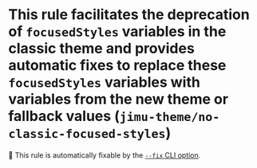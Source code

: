 # This rule facilitates the deprecation of `focusedStyles` variables in the classic theme and provides automatic fixes to replace these `focusedStyles` variables with variables from the new theme or fallback values (`jimu-theme/no-classic-focused-styles`)

🔧 This rule is automatically fixable by the [`--fix` CLI option](https://eslint.org/docs/latest/user-guide/command-line-interface#--fix).

<!-- end auto-generated rule header -->
